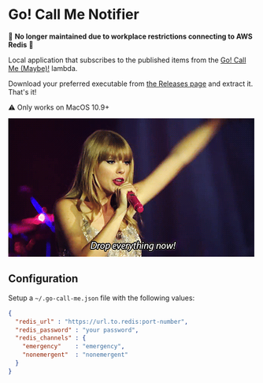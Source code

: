# Go! Call Me Notifier

:rotating_light: **No longer maintained due to workplace restrictions connecting to AWS Redis**  :rotating_light:

Local application that subscribes to the published items from the
[Go! Call Me (Maybe)!][go call me maybe] lambda.

Download your preferred executable from [the Releases page][releases] and extract it. That's it!

:warning: Only works on MacOS 10.9+

![taylor swift][drop everything now]

## Configuration

Setup a `~/.go-call-me.json` file with the following values:

```json
{
  "redis_url" : "https://url.to.redis:port-number",
  "redis_password" : "your password",
  "redis_channels" : {
    "emergency"    : "emergency",
    "nonemergent"  : "nonemergent"
  }
}
```

[go call me maybe]: https://github.com/trueheart78/go-call-me-maybe
[drop everything now]: assets/images/taylor-swift.gif
[releases]: https://github.com/trueheart78/go-call-me-notifier/releases
